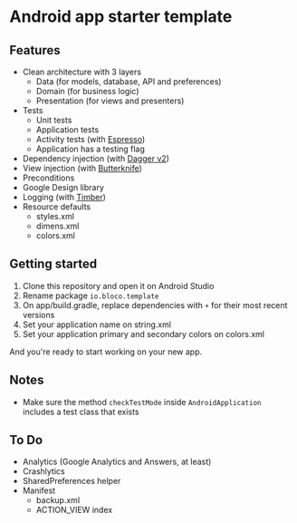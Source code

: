 # Android app starter template

## Features

- Clean architecture with 3 layers
    - Data (for models, database, API and preferences)
    - Domain (for business logic)
    - Presentation (for views and presenters)
- Tests
    - Unit tests
    - Application tests
    - Activity tests (with [Espresso](https://google.github.io/android-testing-support-library/docs/espresso/))
    - Application has a testing flag
- Dependency injection (with [Dagger v2](http://google.github.io/dagger/))
- View injection (with [Butterknife](http://jakewharton.github.io/butterknife/))
- Preconditions
- Google Design library
- Logging (with [Timber](https://github.com/JakeWharton/timber))
- Resource defaults
    - styles.xml
    - dimens.xml
    - colors.xml

## Getting started

1. Clone this repository and open it on Android Studio
1. Rename package ```io.bloco.template```
1. On app/build.gradle, replace dependencies with ```+``` for their most recent versions
1. Set your application name on string.xml
1. Set your application primary and secondary colors on colors.xml

And you're ready to start working on your new app.

## Notes

- Make sure the method ```checkTestMode``` inside ```AndroidApplication``` includes a test class
  that exists

## To Do

- Analytics (Google Analytics and Answers, at least)
- Crashlytics
- SharedPreferences helper
- Manifest
    - backup.xml
    - ACTION_VIEW index
